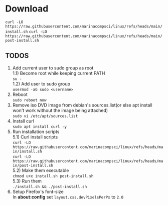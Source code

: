 # Download
`curl -LO https://raw.githubusercontent.com/marinacompsci/linux/refs/heads/main/install.sh`
`curl -LO https://raw.githubusercontent.com/marinacompsci/linux/refs/heads/main/post-install.sh`

## TODOS
1) Add current user to sudo group as root  
1.1) Become root while keeping current PATH  
`su -`  
1.2) Add user to sudo group  
`usermod -aG sudo <username>`  
2) Reboot  
`sudo reboot now`  
3) Remove iso DVD image from debian's sources.list(or else apt install won't work without the image being attached)  
`sudo vi /etc/apt/sources.list`  
4) Install curl  
`sudo apt install curl -y`  
5) Run installation scripts  
5.1) Curl install scripts  
`curl -LO https://raw.githubusercontent.com/marinacompsci/linux/refs/heads/main/install.sh`  
`curl -LO https://raw.githubusercontent.com/marinacompsci/linux/refs/heads/main/post-install.sh`  
5.2) Make them executable  
`chmod u+x install.sh post-install.sh`  
5.3) Run them  
`./install.sh && ./post-install.sh`  
6) Setup Firefox's font-size  
In **about:config** set `layout.css.devPixelsPerPx` to `2.0`  
